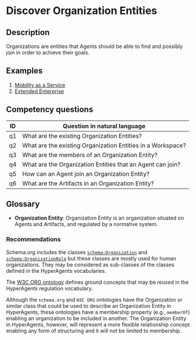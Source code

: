 # Discover Organization Entities

## Description
Organizations are entities that Agents should be able to find and possibly join in order to achieve their goals.

## Examples
1. [Mobility as a Service](../../scenarios/mobility-as-a-service.md)
2. [Extended Enterprise](../../scenarios/extended-enterprise.md)

## Competency questions

| ID | Question in natural language |
|---|---|
| q1 | What are the existing Organization Entities? |
| q2 | What are the existing Organization Entities in a Workspace? |
| q3 | What are the members of an Organization Entity? |
| q4 | What are the Organization Entities that an Agent can join? |
| q5 | How can an Agent join an Organization Entity? |
| q6 | What are the Artifacts in an Organization Entity? |

## Glossary

* **Organization Entity**: Organization Entity is an organization situated on Agents and Artifacts, and regulated by a normative system.

### Recommendations

Schema.org includes the classes [`schema:Organization`](https://schema.org/Organization) and [`schema:OrganizationRole`](https://schema.org/OrganizationRole) but these classes are mostly used for human organizations. They may be considered as sub-classes of the classes defined in the HyperAgents vocabularies.

The [W3C ORG ontology](https://www.w3.org/TR/vocab-org/) defines ground concepts that may be reused in the HyperAgents regulation vocabulary.

Although the `schema.org` and `W3C ORG` ontologies have the Organization or similar class that could be used to describe an Organization Entity in HyperAgents, these ontologies have a membership property (e.g., `memberOf`) enabling an organization to be included in another. The Organization Entity in HyperAgents, however, will represent a more flexible relationship concept enabling any form of structuring and it will not be limited to membership.
